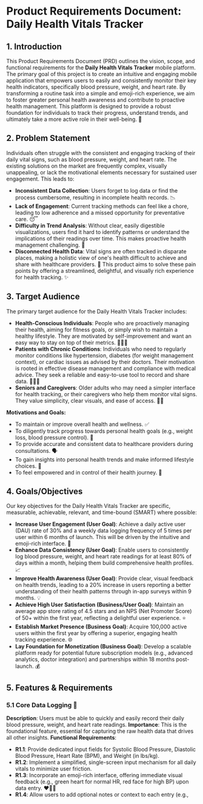 # Product Requirements Document: Daily Health Vitals Tracker

## 1. Introduction
This Product Requirements Document (PRD) outlines the vision, scope, and functional requirements for the **Daily Health Vitals Tracker** mobile platform. The primary goal of this project is to create an intuitive and engaging mobile application that empowers users to easily and consistently monitor their key health indicators, specifically blood pressure, weight, and heart rate. By transforming a routine task into a simple and emoji-rich experience, we aim to foster greater personal health awareness and contribute to proactive health management. This platform is designed to provide a robust foundation for individuals to track their progress, understand trends, and ultimately take a more active role in their well-being. 💪

## 2. Problem Statement
Individuals often struggle with the consistent and engaging tracking of their daily vital signs, such as blood pressure, weight, and heart rate. The existing solutions on the market are frequently complex, visually unappealing, or lack the motivational elements necessary for sustained user engagement. This leads to: 
*   **Inconsistent Data Collection**: Users forget to log data or find the process cumbersome, resulting in incomplete health records. 📉
*   **Lack of Engagement**: Current tracking methods can feel like a chore, leading to low adherence and a missed opportunity for preventative care. 😴
*   **Difficulty in Trend Analysis**: Without clear, easily digestible visualizations, users find it hard to identify patterns or understand the implications of their readings over time. This makes proactive health management challenging. 🧐
*   **Disconnected Health Data**: Vital signs are often tracked in disparate places, making a holistic view of one's health difficult to achieve and share with healthcare providers. 🤝
This product aims to solve these pain points by offering a streamlined, delightful, and visually rich experience for health tracking. ✨

## 3. Target Audience
The primary target audience for the Daily Health Vitals Tracker includes:
*   **Health-Conscious Individuals**: People who are proactively managing their health, aiming for fitness goals, or simply wish to maintain a healthy lifestyle. They are motivated by self-improvement and want an easy way to stay on top of their metrics. 🏃‍♀️🍎
*   **Patients with Chronic Conditions**: Individuals who need to regularly monitor conditions like hypertension, diabetes (for weight management context), or cardiac issues as advised by their doctors. Their motivation is rooted in effective disease management and compliance with medical advice. They seek a reliable and easy-to-use tool to record and share data. 👨‍⚕️💊
*   **Seniors and Caregivers**: Older adults who may need a simpler interface for health tracking, or their caregivers who help them monitor vital signs. They value simplicity, clear visuals, and ease of access. 👴👵

**Motivations and Goals:**
*   To maintain or improve overall health and wellness. ✅
*   To diligently track progress towards personal health goals (e.g., weight loss, blood pressure control). 🎯
*   To provide accurate and consistent data to healthcare providers during consultations. 🗣️
*   To gain insights into personal health trends and make informed lifestyle choices. 🧠
*   To feel empowered and in control of their health journey. 💪

## 4. Goals/Objectives
Our key objectives for the Daily Health Vitals Tracker are specific, measurable, achievable, relevant, and time-bound (SMART) where possible:

*   **Increase User Engagement (User Goal)**: Achieve a daily active user (DAU) rate of 30% and a weekly data logging frequency of 5 times per user within 6 months of launch. This will be driven by the intuitive and emoji-rich interface. 🚀
*   **Enhance Data Consistency (User Goal)**: Enable users to consistently log blood pressure, weight, and heart rate readings for at least 80% of days within a month, helping them build comprehensive health profiles. 📈
*   **Improve Health Awareness (User Goal)**: Provide clear, visual feedback on health trends, leading to a 20% increase in users reporting a better understanding of their health patterns through in-app surveys within 9 months. 💡
*   **Achieve High User Satisfaction (Business/User Goal)**: Maintain an average app store rating of 4.5 stars and an NPS (Net Promoter Score) of 50+ within the first year, reflecting a delightful user experience. ⭐
*   **Establish Market Presence (Business Goal)**: Acquire 100,000 active users within the first year by offering a superior, engaging health tracking experience. 🌐
*   **Lay Foundation for Monetization (Business Goal)**: Develop a scalable platform ready for potential future subscription models (e.g., advanced analytics, doctor integration) and partnerships within 18 months post-launch. 💰

## 5. Features & Requirements

### 5.1 Core Data Logging 📝
**Description**: Users must be able to quickly and easily record their daily blood pressure, weight, and heart rate readings.
**Importance**: This is the foundational feature, essential for capturing the raw health data that drives all other insights.
**Functional Requirements**:
*   **R1.1**: Provide dedicated input fields for Systolic Blood Pressure, Diastolic Blood Pressure, Heart Rate (BPM), and Weight (in lbs/kg). 
*   **R1.2**: Implement a simplified, single-screen input mechanism for all daily vitals to minimize user friction. 
*   **R1.3**: Incorporate an emoji-rich interface, offering immediate visual feedback (e.g., green heart for normal HR, red face for high BP) upon data entry. ❤️💚💔
*   **R1.4**: Allow users to add optional notes or context to each entry (e.g., 